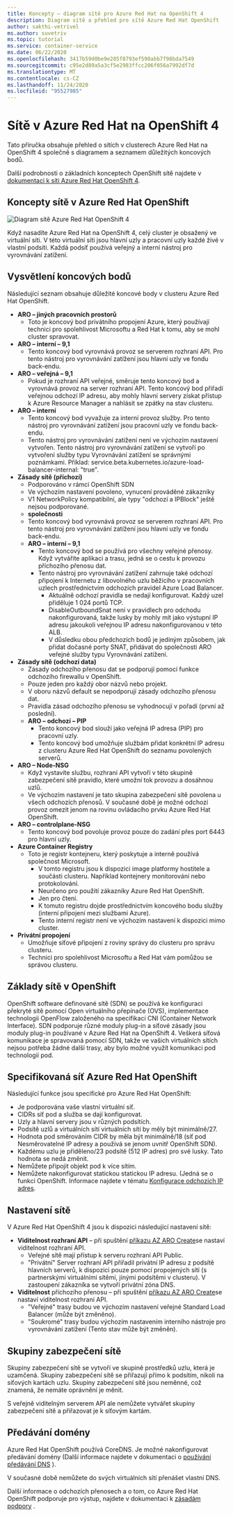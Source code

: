 ```yaml
---
title: Koncepty – diagram sítě pro Azure Red Hat na OpenShift 4
description: Diagram sítě a přehled pro sítě Azure Red Hat OpenShift
author: sakthi-vetrivel
ms.author: suvetriv
ms.topic: tutorial
ms.service: container-service
ms.date: 06/22/2020
ms.openlocfilehash: 3417b59d0be9e285f8793ef598abb7f98bda7549
ms.sourcegitcommit: c95e2d89a5a3cf5e2983ffcc206f056a7992df7d
ms.translationtype: MT
ms.contentlocale: cs-CZ
ms.lasthandoff: 11/24/2020
ms.locfileid: "95527985"
---
```

# <a name="networking-in-azure-red-hat-on-openshift-4"></a>Sítě v Azure Red Hat na OpenShift 4

Tato příručka obsahuje přehled o sítích v clusterech Azure Red Hat na OpenShift 4 společně s diagramem a seznamem důležitých koncových bodů.

Další podrobnosti o základních konceptech OpenShift sítě najdete v [dokumentaci k síti Azure Red Hat OpenShift 4](https://docs.openshift.com/aro/4/networking/understanding-networking.html).

## <a name="networking-concepts-in-azure-red-hat-openshift"></a>Koncepty sítě v Azure Red Hat OpenShift

![Diagram sítě Azure Red Hat OpenShift 4](./media/concepts-networking/aro4-networking-diagram.png)

Když nasadíte Azure Red Hat na OpenShift 4, celý cluster je obsažený ve virtuální síti. V této virtuální síti jsou hlavní uzly a pracovní uzly každé živé v vlastní podsíti. Každá podsíť používá veřejný a interní nástroj pro vyrovnávání zatížení.

## <a name="explanation-of-endpoints"></a>Vysvětlení koncových bodů

Následující seznam obsahuje důležité koncové body v clusteru Azure Red Hat OpenShift.

* **ARO – jiných pracovních prostorů**
    * Toto je koncový bod privátního propojení Azure, který používají technici pro spolehlivost Microsoftu a Red Hat k tomu, aby se mohl cluster spravovat.
* **ARO – interní – 9,1**
    * Tento koncový bod vyrovnává provoz se serverem rozhraní API. Pro tento nástroj pro vyrovnávání zatížení jsou hlavní uzly ve fondu back-endu.
* **ARO – veřejná – 9,1**
    * Pokud je rozhraní API veřejné, směruje tento koncový bod a vyrovnává provoz na server rozhraní API. Tento koncový bod přiřadí veřejnou odchozí IP adresu, aby mohly hlavní servery získat přístup k Azure Resource Manager a nahlásit se zpátky na stav clusteru.
* **ARO – interní**
    * Tento koncový bod vyvažuje za interní provoz služby. Pro tento nástroj pro vyrovnávání zatížení jsou pracovní uzly ve fondu back-endu.
    * Tento nástroj pro vyrovnávání zatížení není ve výchozím nastavení vytvořen. Tento nástroj pro vyrovnávání zatížení se vytvoří po vytvoření služby typu Vyrovnávání zatížení se správnými poznámkami. Příklad: service.beta.kubernetes.io/azure-load-balancer-internal: "true".
* **Zásady sítě (příchozí)**
    * Podporováno v rámci OpenShift SDN
    * Ve výchozím nastavení povoleno, vynucení prováděné zákazníky
    * V1 NetworkPolicy kompatibilní, ale typy "odchozí a IPBlock" ještě nejsou podporované.
    * **společnosti**
    * Tento koncový bod vyrovnává provoz se serverem rozhraní API. Pro tento nástroj pro vyrovnávání zatížení jsou hlavní uzly ve fondu back-endu.
  * **ARO – interní – 9,1**
    * Tento koncový bod se používá pro všechny veřejné přenosy. Když vytváříte aplikaci a trasu, jedná se o cestu k provozu příchozího přenosu dat.
    * Tento nástroj pro vyrovnávání zatížení zahrnuje také odchozí připojení k Internetu z libovolného uzlu běžícího v pracovních uzlech prostřednictvím odchozích pravidel Azure Load Balancer.
        * Aktuálně odchozí pravidla se nedají konfigurovat. Každý uzel přiděluje 1 024 portů TCP.
        * DisableOutboundSnat není v pravidlech pro odchodu nakonfigurovaná, takže lusky by mohly mít jako výstupní IP adresu jakoukoli veřejnou IP adresu nakonfigurovanou v této ALB.
        * V důsledku obou předchozích bodů je jediným způsobem, jak přidat dočasné porty SNAT, přidávat do společnosti ARO veřejné služby typu Vyrovnávání zatížení.
* **Zásady sítě (odchozí data)**
    * Zásady odchozího přenosu dat se podporují pomocí funkce odchozího firewallu v OpenShift.
    * Pouze jeden pro každý obor názvů nebo projekt.
    * V oboru názvů default se nepodporují zásady odchozího přenosu dat.
    * Pravidla zásad odchozího přenosu se vyhodnocují v pořadí (první až poslední).
    * **ARO – odchozí – PIP**
        * Tento koncový bod slouží jako veřejná IP adresa (PIP) pro pracovní uzly.
        * Tento koncový bod umožňuje službám přidat konkrétní IP adresu z clusteru Azure Red Hat OpenShift do seznamu povolených serverů.
* **ARO – Node-NSG**
    * Když vystavíte službu, rozhraní API vytvoří v této skupině zabezpečení sítě pravidlo, které umožní tok provozu a dosáhnou uzlů.
    * Ve výchozím nastavení je tato skupina zabezpečení sítě povolena u všech odchozích přenosů. V současné době je možné odchozí provoz omezit jenom na rovinu ovládacího prvku Azure Red Hat OpenShift.
* **ARO – controlplane-NSG**
    * Tento koncový bod povoluje provoz pouze do zadání přes port 6443 pro hlavní uzly.
* **Azure Container Registry**
    * Toto je registr kontejneru, který poskytuje a interně používá společnost Microsoft.
        * V tomto registru jsou k dispozici image platformy hostitele a součásti clusteru. Například kontejnery monitorování nebo protokolování.
        * Neurčeno pro použití zákazníky Azure Red Hat OpenShift.  
        * Jen pro čtení.
        * K tomuto registru dojde prostřednictvím koncového bodu služby (interní připojení mezi službami Azure).
        * Tento interní registr není ve výchozím nastavení k dispozici mimo cluster.
* **Privátní propojení**
    * Umožňuje síťové připojení z roviny správy do clusteru pro správu clusteru.
    * Technici pro spolehlivost Microsoftu a Red Hat vám pomůžou se správou clusteru.

## <a name="networking-basics-in-openshift"></a>Základy sítě v OpenShift

OpenShift software definované sítě (SDN) se používá ke konfiguraci překryté sítě pomocí Open virtuálního přepínače (OVS), implementace technologii OpenFlow založeného na specifikaci CNI (Container Network Interface). SDN podporuje různé moduly plug-in a síťové zásady jsou moduly plug-in používané v Azure Red Hat na OpenShift 4. Veškerá síťová komunikace je spravovaná pomocí SDN, takže ve vašich virtuálních sítích nejsou potřeba žádné další trasy, aby bylo možné využít komunikaci pod technologií pod.

## <a name="azure-red-hat-openshift-networking-specifics"></a>Specifikovaná síť Azure Red Hat OpenShift

Následující funkce jsou specifické pro Azure Red Hat OpenShift:
* Je podporována vaše vlastní virtuální síť.
* CIDRs síť pod a služba se dají konfigurovat.
* Uzly a hlavní servery jsou v různých podsítích.
* Podsítě uzlů a virtuálních sítí virtuálních sítí by měly být minimálně/27.
* Hodnota pod směrováním CIDR by měla být minimálně/18 (síť pod Nesměrovatelné IP adresy a používá se jenom uvnitř OpenShift SDN).
* Každému uzlu je přiděleno/23 podsítě (512 IP adres) pro své lusky. Tato hodnota se nedá změnit.
* Nemůžete připojit objekt pod k více sítím.
* Nemůžete nakonfigurovat statickou statickou IP adresu. (Jedná se o funkci OpenShift. Informace najdete v tématu [Konfigurace odchozích IP adres](https://docs.openshift.com/aro/4/networking/openshift_sdn/assigning-egress-ips.html).

## <a name="network-settings"></a>Nastavení sítě

V Azure Red Hat OpenShift 4 jsou k dispozici následující nastavení sítě:

* **Viditelnost rozhraní API** – při spuštění [příkazu AZ ARO Create](tutorial-create-cluster.md#create-the-cluster)se nastaví viditelnost rozhraní API.
    * Veřejné sítě mají přístup k serveru rozhraní API Public.
    * "Privátní" Server rozhraní API přiřadil privátní IP adresu z podsítě hlavních serverů, k dispozici pouze pomocí propojených sítí (s partnerskými virtuálními sítěmi, jinými podsítěmi v clusteru). V zastoupení zákazníka se vytvoří privátní zóna DNS.
* **Viditelnost** příchozího přenosu – při spuštění [příkazu AZ ARO Create](tutorial-create-cluster.md#create-the-cluster)se nastaví viditelnost rozhraní API.
    * "Veřejné" trasy budou ve výchozím nastavení veřejné Standard Load Balancer (může být změněno).
    * "Soukromé" trasy budou výchozím nastavením interního nástroje pro vyrovnávání zatížení (Tento stav může být změněn).

## <a name="network-security-groups"></a>Skupiny zabezpečení sítě
Skupiny zabezpečení sítě se vytvoří ve skupině prostředků uzlu, která je uzamčená. Skupiny zabezpečení sítě se přiřazují přímo k podsítím, nikoli na síťových kartách uzlu. Skupiny zabezpečení sítě jsou neměnné, což znamená, že nemáte oprávnění je měnit. 

S veřejně viditelným serverem API ale nemůžete vytvářet skupiny zabezpečení sítě a přiřazovat je k síťovým kartám.

## <a name="domain-forwarding"></a>Předávání domény
Azure Red Hat OpenShift používá CoreDNS. Je možné nakonfigurovat předávání domény (Další informace najdete v dokumentaci o [používání předávání DNS](https://docs.openshift.com/aro/4/networking/dns-operator.html#nw-dns-forward_dns-operator) ).

V současné době nemůžete do svých virtuálních sítí přenášet vlastní DNS.


Další informace o odchozích přenosech a o tom, co Azure Red Hat OpenShift podporuje pro výstup, najdete v dokumentaci k [zásadám podpory](support-policies-v4.md) .

